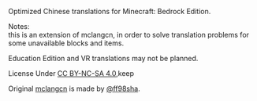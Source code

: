 Optimized Chinese translations for Minecraft: Bedrock Edition.

Notes:<br>
this is an extension of mclangcn, in order to solve translation problems for some unavailable blocks and items.

Education Edition and VR translations may not be planned.

License Under [CC BY-NC-SA 4.0](https://creativecommons.org/licenses/by-nc-sa/4.0/deed),keep 

Original [mclangcn](https://github.com/ff98sha/mclangcn) is made by [@ff98sha](https://github.com/ff98sha).


